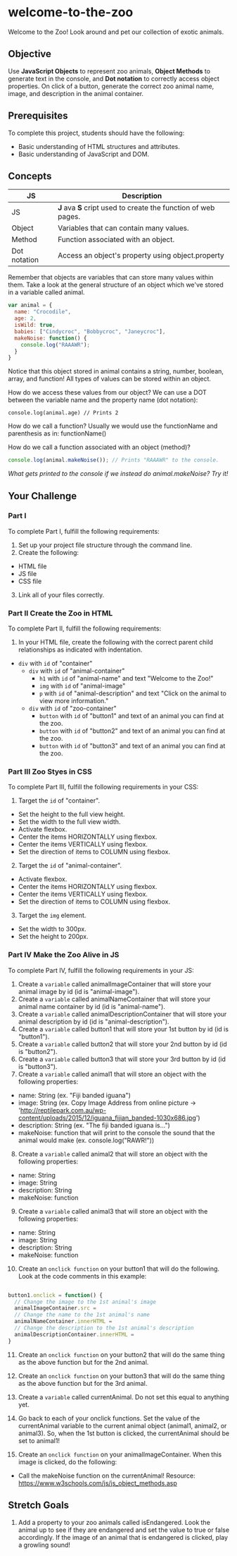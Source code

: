 # welcome-to-the-zoo

Welcome to the Zoo! Look around and pet our collection of exotic animals.

## Objective

Use **JavaScript Objects** to represent zoo animals, **Object Methods** to generate text in the console, and **Dot notation** to correctly access object properties. On click of a button, generate the correct zoo animal name, image, and description in the animal container.

## Prerequisites

To complete this project, students should have the following:
* Basic understanding of HTML structures and attributes.
* Basic understanding of JavaScript and DOM.

## Concepts

JS | Description
---|-------------
JS | **J** ava **S** cript used to create the function of web pages.
Object | Variables that can contain many values.
Method | Function associated with an object.
Dot notation | Access an object's property using object.property

Remember that objects are variables that can store many values within them. Take a look at the general structure of an object which we've stored in a variable called animal.

``` JavaScript
var animal = {
  name: "Crocodile",
  age: 2,
  isWild: true,
  babies: ["Cindycroc", "Bobbycroc", "Janeycroc"],
  makeNoise: function() {
    console.log("RAAAWR");
  }
}
```

Notice that this object stored in animal contains a string, number, boolean, array, and function! All types of values can be stored within an object.

How do we access these values from our object? We can use a DOT between the variable name and the property name (dot notation):

``` javscript
console.log(animal.age) // Prints 2
```

How do we call a function? Usually we would use the functionName and parenthesis as in: functionName()

How do we call a function associated with an object (method)?

``` javascript
console.log(animal.makeNoise()); // Prints "RAAAWR" to the console.
```

*What gets printed to the console if we instead do animal.makeNoise? Try it!*

## Your Challenge

### Part I

To complete Part I, fulfill the following requirements:

1. Set up your project file structure through the command line.
2. Create the following:
* HTML file
* JS file
* CSS file
3. Link all of your files correctly.

### Part II Create the Zoo in HTML

To complete Part II, fulfill the following requirements:

1. In your HTML file, create the following with the correct parent child relationships as indicated with indentation.
* ```div``` with ```id``` of "container"
  * ```div``` with ```id``` of "animal-container"
    * ```h1``` with ```id``` of "animal-name" and text "Welcome to the Zoo!"
    * ```img``` with ```id``` of "animal-image"
    * ```p``` with ```id``` of "animal-description" and text "Click on the animal to view more information."
  * ```div``` with ```id``` of "zoo-container"
    * ```button``` with ```id``` of "button1" and text of an animal you can find at the zoo.
    * ```button``` with ```id``` of "button2" and text of an animal you can find at the zoo.
    * ```button``` with ```id``` of "button3" and text of an animal you can find at the zoo.

### Part III Zoo Styes in CSS

To complete Part III, fulfill the following requirements in your CSS:

1. Target the ```id``` of "container".
* Set the height to the full view height.
* Set the width to the full view width.
* Activate flexbox.
* Center the items HORIZONTALLY using flexbox.
* Center the items VERTICALLY using flexbox.
* Set the direction of items to COLUMN using flexbox.

2. Target the ```id``` of "animal-container".
* Activate flexbox.
* Center the items HORIZONTALLY using flexbox.
* Center the items VERTICALLY using flexbox.
* Set the direction of items to COLUMN using flexbox.

3. Target the ```img``` element.
* Set the width to 300px.
* Set the height to 200px.

### Part IV Make the Zoo Alive in JS

To complete Part IV, fulfill the following requirements in your JS:

1. Create a ```variable``` called animalImageContainer that will store your animal image by id (id is "animal-image").
2. Create a ```variable``` called animalNameContainer that will store your animal name container by id (id is "animal-name").
3. Create a ```variable``` called animalDescriptionContainer that will store your animal description by id (id is "animal-description").
4. Create a ```variable``` called button1 that will store your 1st button by id (id is "button1").
5. Create a ```variable``` called button2 that will store your 2nd button by id (id is "button2").
6. Create a ```variable``` called button3 that will store your 3rd button by id (id is "button3").
7. Create a ```variable``` called animal1 that will store an object with the following properties:
  * name: String (ex. "Fiji banded iguana")
  * image: String (ex. Copy Image Address from online picture ->  'http://reptilepark.com.au/wp-content/uploads/2015/12/iguana_fijian_banded-1030x686.jpg')
  * description: String (ex. "The fiji banded iguana is...")
  * makeNoise: function that will print to the console the sound that the animal would make (ex. console.log("RAWR!"))

8. Create a ```variable``` called animal2 that will store an object with the following properties:
  * name: String
  * image: String
  * description: String
  * makeNoise: function

9. Create a ```variable``` called animal3 that will store an object with the following properties:
  * name: String
  * image: String
  * description: String
  * makeNoise: function

10. Create an ```onclick function``` on your button1 that will do the following. Look at the code comments in this example:

``` javascript

button1.onclick = function() {
  // Change the image to the 1st animal's image
  animalImageContainer.src =
  // Change the name to the 1st animal's name
  animalNameContainer.innerHTML =
  // Change the description to the 1st animal's description
  animalDescriptionContainer.innerHTML =
}

```
11. Create an ```onclick function``` on your button2 that will do the same thing as the above function but for the 2nd animal.

12. Create an ```onclick function``` on your button3 that will do the same thing as the above function but for the 3rd animal.

13. Create a ```variable``` called currentAnimal. Do not set this equal to anything yet.

14. Go back to each of your onclick functions. Set the value of the currentAnimal variable to the current animal object (animal1, animal2, or animal3). So, when the 1st button is clicked, the currentAnimal should be set to animal1!

15. Create an ```onclick function``` on your animalImageContainer. When this image is clicked, do the following:
  * Call the makeNoise function on the currentAnimal! Resource: https://www.w3schools.com/js/js_object_methods.asp

## Stretch Goals

1. Add a property to your zoo animals called isEndangered. Look the animal up to see if they are endangered and set the value to true or false accordingly. If the image of an animal that is endangered is clicked, play a growling sound!
